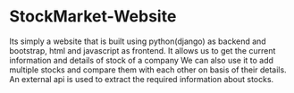 # StockMarket-Website
Its simply a website that is built using python(django) as backend and bootstrap, html and javascript as frontend.
It allows us to get the current information and details of stock of a company
We can also use it to add multiple stocks and compare them with each other on basis of their details.
An external api is used to extract the required information about stocks.
